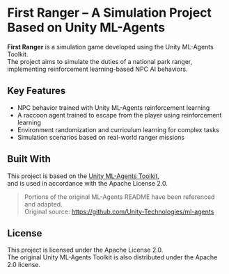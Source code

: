 # First Ranger – A Simulation Project Based on Unity ML-Agents

**First Ranger** is a simulation game developed using the Unity ML-Agents Toolkit.  
The project aims to simulate the duties of a national park ranger, implementing reinforcement learning-based NPC AI behaviors.

## Key Features

- NPC behavior trained with Unity ML-Agents reinforcement learning  
- A raccoon agent trained to escape from the player using reinforcement learning  
- Environment randomization and curriculum learning for complex tasks  
- Simulation scenarios based on real-world ranger missions  

## Built With

This project is based on the [Unity ML-Agents Toolkit](https://github.com/Unity-Technologies/ml-agents),  
and is used in accordance with the Apache License 2.0.

> Portions of the original ML-Agents README have been referenced and adapted.  
> Original source: https://github.com/Unity-Technologies/ml-agents

## License

This project is licensed under the Apache License 2.0.  
The original Unity ML-Agents Toolkit is also distributed under the Apache 2.0 license.
